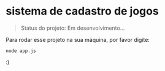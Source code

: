 <h1>sistema de cadastro de jogos</h1>

> Status do projeto: Em desenvolvimento...

Para rodar esse projeto na sua máquina, por favor digite:

```
node app.js
```
:)